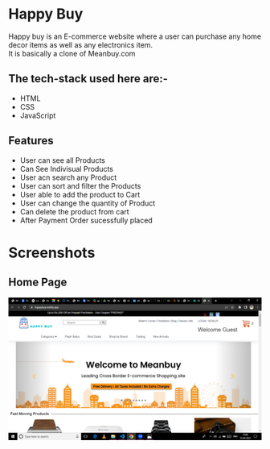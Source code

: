  <h1> Happy Buy </h1>
   Happy buy is an E-commerce website where a user can purchase any home decor items as well as any electronics item.
   <br>
   It is basically a clone of Meanbuy.com
   
<h2>The tech-stack used here are:-</h2>
<ul>
<li>HTML</li>
<li>CSS</li>
<li>JavaScript</li>
</ul>

<h2>Features</h2>
<ul>
<li>User can see all Products</li>
<li>Can See Indivisual Products</li>
<li>User acn search any Product</li>
<li>User can sort and filter the Products</li>
<li>User able to add the product to Cart</li>
<li>User can change the quantity of Product</li>
<li>Can delete the product from cart</li>
<li>After Payment Order sucessfully placed</li>
</ul>

<h1>Screenshots</h1>

<h2>Home Page</h2>
<img src="./Happy_Buy/images/screenshots/Home Page.png" alt="">

